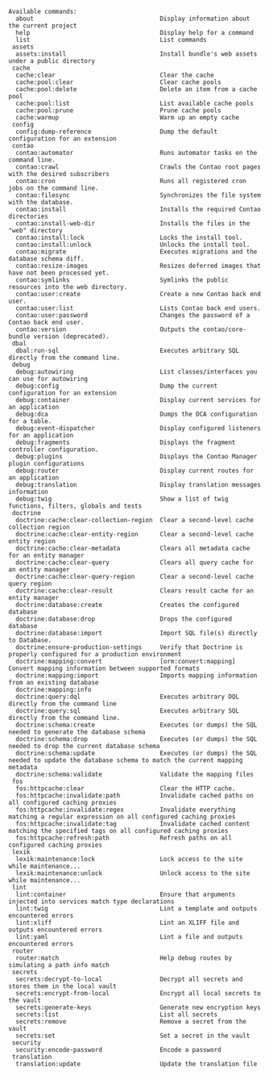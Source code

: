     Available commands:
      about                                   Display information about the current project
      help                                    Display help for a command
      list                                    List commands
     assets
      assets:install                          Install bundle's web assets under a public directory
     cache
      cache:clear                             Clear the cache
      cache:pool:clear                        Clear cache pools
      cache:pool:delete                       Delete an item from a cache pool
      cache:pool:list                         List available cache pools
      cache:pool:prune                        Prune cache pools
      cache:warmup                            Warm up an empty cache
     config
      config:dump-reference                   Dump the default configuration for an extension
     contao
      contao:automator                        Runs automator tasks on the command line.
      contao:crawl                            Crawls the Contao root pages with the desired subscribers
      contao:cron                             Runs all registered cron jobs on the command line.
      contao:filesync                         Synchronizes the file system with the database.
      contao:install                          Installs the required Contao directories
      contao:install-web-dir                  Installs the files in the "web" directory
      contao:install:lock                     Locks the install tool.
      contao:install:unlock                   Unlocks the install tool.
      contao:migrate                          Executes migrations and the database schema diff.
      contao:resize-images                    Resizes deferred images that have not been processed yet.
      contao:symlinks                         Symlinks the public resources into the web directory.
      contao:user:create                      Create a new Contao back end user.
      contao:user:list                        Lists Contao back end users.
      contao:user:password                    Changes the password of a Contao back end user.
      contao:version                          Outputs the contao/core-bundle version (deprecated).
     dbal
      dbal:run-sql                            Executes arbitrary SQL directly from the command line.
     debug
      debug:autowiring                        List classes/interfaces you can use for autowiring
      debug:config                            Dump the current configuration for an extension
      debug:container                         Display current services for an application
      debug:dca                               Dumps the DCA configuration for a table.
      debug:event-dispatcher                  Display configured listeners for an application
      debug:fragments                         Displays the fragment controller configuration.
      debug:plugins                           Displays the Contao Manager plugin configurations
      debug:router                            Display current routes for an application
      debug:translation                       Display translation messages information
      debug:twig                              Show a list of twig functions, filters, globals and tests
     doctrine
      doctrine:cache:clear-collection-region  Clear a second-level cache collection region
      doctrine:cache:clear-entity-region      Clear a second-level cache entity region
      doctrine:cache:clear-metadata           Clears all metadata cache for an entity manager
      doctrine:cache:clear-query              Clears all query cache for an entity manager
      doctrine:cache:clear-query-region       Clear a second-level cache query region
      doctrine:cache:clear-result             Clears result cache for an entity manager
      doctrine:database:create                Creates the configured database
      doctrine:database:drop                  Drops the configured database
      doctrine:database:import                Import SQL file(s) directly to Database.
      doctrine:ensure-production-settings     Verify that Doctrine is properly configured for a production environment
      doctrine:mapping:convert                [orm:convert:mapping] Convert mapping information between supported formats
      doctrine:mapping:import                 Imports mapping information from an existing database
      doctrine:mapping:info                   
      doctrine:query:dql                      Executes arbitrary DQL directly from the command line
      doctrine:query:sql                      Executes arbitrary SQL directly from the command line.
      doctrine:schema:create                  Executes (or dumps) the SQL needed to generate the database schema
      doctrine:schema:drop                    Executes (or dumps) the SQL needed to drop the current database schema
      doctrine:schema:update                  Executes (or dumps) the SQL needed to update the database schema to match the current mapping metadata
      doctrine:schema:validate                Validate the mapping files
     fos
      fos:httpcache:clear                     Clear the HTTP cache.
      fos:httpcache:invalidate:path           Invalidate cached paths on all configured caching proxies
      fos:httpcache:invalidate:regex          Invalidate everything matching a regular expression on all configured caching proxies
      fos:httpcache:invalidate:tag            Invalidate cached content matching the specified tags on all configured caching proxies
      fos:httpcache:refresh:path              Refresh paths on all configured caching proxies
     lexik
      lexik:maintenance:lock                  Lock access to the site while maintenance...
      lexik:maintenance:unlock                Unlock access to the site while maintenance...
     lint
      lint:container                          Ensure that arguments injected into services match type declarations
      lint:twig                               Lint a template and outputs encountered errors
      lint:xliff                              Lint an XLIFF file and outputs encountered errors
      lint:yaml                               Lint a file and outputs encountered errors
     router
      router:match                            Help debug routes by simulating a path info match
     secrets
      secrets:decrypt-to-local                Decrypt all secrets and stores them in the local vault
      secrets:encrypt-from-local              Encrypt all local secrets to the vault
      secrets:generate-keys                   Generate new encryption keys
      secrets:list                            List all secrets
      secrets:remove                          Remove a secret from the vault
      secrets:set                             Set a secret in the vault
     security
      security:encode-password                Encode a password
     translation
      translation:update                      Update the translation file